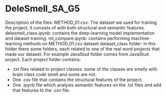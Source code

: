 # DeleSmell_SA_G5
Description of the files:
METHOD_01.csv: The dataset we used for training the project, it consists of with both structural and semantic features.
delesmell_class.ipynb: contains the deep-learning model implementation and dataset training.
ml_compare.ipynb: contains performing machine-learning methods on METHOD_01.csv dataset 
dataset_class folder: in this folder there some folders, each related to one of the real word projects that made our dataset. For example JavaStud folder comes from JavaStud project.
Each project folder contains:
-	.txt files related to project classes. some of the classes are smelly with brain class code smell and some are not.
-	One .csv file that contains the structural features of the project.
-	One .ipynb file which analysis semantic features on the .txt files and add that features to the .csv file. 
